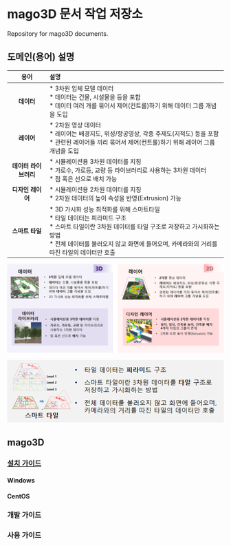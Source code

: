 # mago3D 문서 작업 저장소
Repository for mago3D documents. 

## 도메인(용어) 설명
|       **용어**        | **설명**                                                     |
| :-------------------: | :----------------------------------------------------------- |
|      **데이터**       | * 3차원 입체 모델 데이터  <br />* 데이터는 건물, 시설물을 등을 포함<br />* 데이터 여러 개를 묶어서 제어(컨트롤)하기 위해 데이터 그룹 개념을 도입 |
|      **레이어**       | * 2차원 영상 데이터<br />* 레이어는 배경지도, 위성/항공영상, 각종 주제도(지적도) 등을 포함<br />* 관련된 레이어들 끼리 묶어서 제어(컨트롤)하기 위해 레이어 그룹 개념을 도입 |
| **데이터 라이브러리** | * 시뮬레이션용 3차원 데이터를 지칭<br />* 가로수, 가로등, 교량 등 라이브러리로 사용하는 3차원 데이터<br />* 점 혹은 선으로 배치 가능 |
|   **디자인 레이어**   | * 시뮬레이션용 2차원 데이터를 지칭<br />* 2차원 데이터의 높이 속성을 반영(Extrusion) 가능 |
|    **스마트 타일**    | * 3D 가시화 성능 최적화를 위해 스마트타일<br />* 타일 데이터는 피라미드 구조<br />* 스마트 타일이란 3차원 데이터를 타일 구조로 저장하고 가시화하는 방법<br />* 전체 데이터를 불러오지 않고 화면에 들어오며, 카메라와의 거리를 따진 타일의 데이터만 호출 |

![](./images/9de76378-b910-4658-84e2-b80bd9b90b01.png)

![](./images/ac3cdd08-1095-427d-a981-bd19b3b0acbf.png)

## mago3D
### [설치 가이드](https://github.com/endofcap/mago3D-Documentations/blob/main/installation_guide.md)
#### Windows
#### CentOS
### 개발 가이드
### 사용 가이드 
